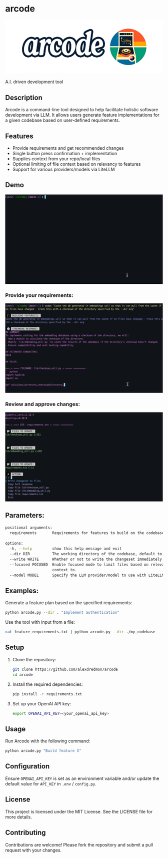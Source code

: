 # arcode
![arcode logo](logo.png)

A.I. driven development tool

## Description

Arcode is a command-line tool designed to help facilitate holistic software development via LLM. It allows users generate feature implementations for a given codebase based on user-defined requirements.

## Features

- Provide requirements and get recommended changes
- Single button press confirmation + implementation
- Supplies context from your repo/local files
- Optional limiting of file context based on relevancy to features
- Support for various providers/models via LiteLLM

## Demo
![Demo Animation](media/demo.gif)

### Provide your requirements:
![Demo 1](media/demo1.jpg)

### Review and approve changes:
![Demo 2](media/demo2.jpg)

## Parameters:
```bash
positional arguments:
  requirements       Requirements for features to build on the codebase.

options:
  -h, --help         show this help message and exit
  --dir DIR          The working directory of the codebase, default to current directory.
  --write WRITE      Whether or not to write the changeset immediately. If piping input to arcode, this defaults to true.
  --focused FOCUSED  Enable focused mode to limit files based on relevancy using embeddings - accepts an integer containing number of files to limit
                     context to.
  --model MODEL      Specify the LLM provider/model to use with LiteLLM, default to openai/gpt-4o.
````

## Examples:
Generate a feature plan based on the specified requirements:
```bash
python arcode.py --dir . "Implement authentication"
````

Use the tool with input from a file:
```bash
cat feature_requirements.txt | python arcode.py --dir ./my_codebase
````

## Setup

1. Clone the repository:
    ```bash
    git clone https://github.com/alexdredmon/arcode
    cd arcode
    ```

2. Install the required dependencies:
    ```bash
    pip install -r requirements.txt
    ```

3. Set up your OpenAI API key:
    ```bash
    export OPENAI_API_KEY=<your_openai_api_key>
    ```

## Usage

Run Arcode with the following command:
```bash
python arcode.py "Build feature X"
```

## Configuration
Ensure `OPENAI_API_KEY` is set as an environment variable and/or update the default value for `API_KEY` in `.env` / `config.py`.

## License
This project is licensed under the MIT License. See the LICENSE file for more details.

## Contributing
Contributions are welcome! Please fork the repository and submit a pull request with your changes.
